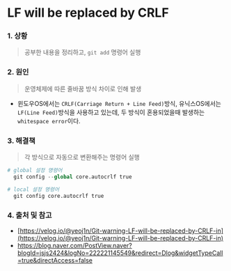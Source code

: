 # LF will be replaced by CRLF

### 1. 상황

> 공부한 내용을 정리하고, `git add` 명령어 실행

### 2. 원인

> 운영체제에 따른 줄바꿈 방식 차이로 인해 발생

- 윈도우OS에서는 `CRLF(Carriage Return + Line Feed)`방식, 유닉스OS에서는 `LF(Line Feed)`방식을 사용하고 있는데, 두 방식이 혼용되었을때 발생하는 `whitespace error`이다.

### 3. 해결책

> 각 방식으로 자동으로 변환해주는 명령어 실행

```python
# global 설정 명령어
  git config --global core.autocrlf true

# local 설정 명령어
  git config core.autocrlf true
```

### 4. 출처 및 참고

- [https://velog.io/@yeoj1n/Git-warning-LF-will-be-replaced-by-CRLF-in](https://velog.io/@yeoj1n/Git-warning-LF-will-be-replaced-by-CRLF-in)
- https://blog.naver.com/PostView.naver?blogId=jsjs2424&logNo=222221145549&redirect=Dlog&widgetTypeCall=true&directAccess=false